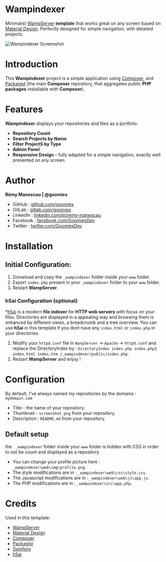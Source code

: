 # Wampindexer
Minimalist [WampServer](http://www.wampserver.com) **template** that works great on any screen based on [Material Design](https://material.io/design). Perfectly designed for simple navigation, with detailed projects.

![Wampindexer Screenshot](https://raw.githubusercontent.com/goomies/wampindexer/master/screenshot.png)

# Introduction
This **Wampindexer** project is a simple application using [Composer](https://getcomposer.org), and [Packagist](https://packagist.org) (the main **Composer** repository, that aggregates public **PHP packages** installable with **Composer**).

# Features
**Wampindexer** displays your repositories and files as a portfolio.

- **Repository Count**
- **Search Projects by Name**
- **Filter ProjectS by Type**
- **Admin Panel**
- **Responsive Design** - fully adapted for a simple navigation, exactly well presented on any screen.

# Author
**Rémy Manescau | @goomies**

- GitHub : [github.com/goomies](https://github.com/goomies)
- GitLab : [gitlab.com/goomies](https://gitlab.com/goomies)
- LinkedIn : [linkedin.com/in/remy-manescau](https://www.linkedin.com/in/remy-manescau)
- Facebook : [facebook.com/GoomiesDev](https://www.facebook.com/GoomiesDev)
- Twitter : [twitter.com/GoomiesDev](https://twitter.com/GoomiesDev)


# Installation
## Initial Configuration:
1. Donwload and copy the `_wampindexer` folder inside your `www` folder.
2. Export `index.php` present in your `_wampindexer` folder to your `www` folder.
3. Restart **WampServer**.

### h5ai Configuration (optional)
*[h5ai](https://larsjung.de/h5ai/) is a modern **file indexer** for **HTTP web servers** with focus on your files. Directories are displayed in a appealing way and browsing them is enhanced by different views, a breadcrumb and a tree overview. You can use **h5ai** in this template if you dont have any `index.html` or `index.php` in your directories.

1. Modify your `httpd.conf` file in `WanpServer` -> `Apache` -> `httpd.conf` and replace the DirectoryIndex by : `DirectoryIndex index.php index.php3 index.html index.htm /_wampindexer/public/index.php`.
2. Restart **WampServer** and enjoy !

# Configuration
By default, I've always named my repositories by the domains : `mydomain.com`

* Title - the name of your repository.
* Thumbnail - `screenshot.png` from your repository.
* Description : `README.md` from your repository.

## Default setup
the ` _wampindexer` folder inside your `www` folder is hidden with CSS in order to not be count and displayed as a repository.
- You can change your profile picture here : `_wampindexer\web\img\profile.png`.
- The style modifications are in : `_wampindexer\web\css\style.css`.
- The Javascript modifications are in : `_wampindexer\web\js\app.js`.
- The PHP modifications are in : `_wampindexer\src\app.php`.


# Credits
Used in this template:

* [WampServer](https://reactjs.org)
* [Material Design](http://getbootstrap.com)
* [Composer](https://github.com/reactstrap/reactstrap)
* [Packagist](http://benpickles.github.io/peity/)
* [Symfony](https://packagist.org/packages/symfony/symfony)
* [h5ai](http://holderjs.com)